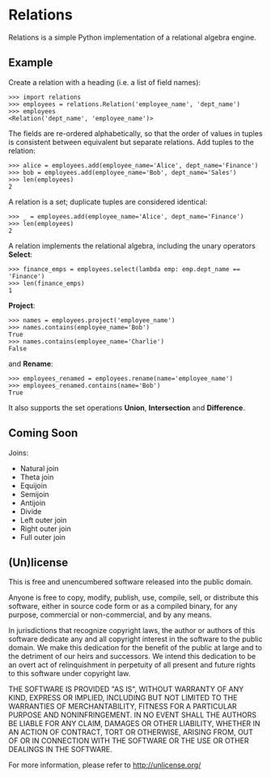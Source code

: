 # Relations

Relations is a simple Python implementation of a relational algebra engine.


## Example

Create a relation with a heading (i.e. a list of field names):

    >>> import relations
    >>> employees = relations.Relation('employee_name', 'dept_name')
    >>> employees
    <Relation('dept_name', 'employee_name')>

The fields are re-ordered alphabetically, so that the order of values in tuples
is consistent between equivalent but separate relations. Add tuples to the
relation:

    >>> alice = employees.add(employee_name='Alice', dept_name='Finance')
    >>> bob = employees.add(employee_name='Bob', dept_name='Sales')
    >>> len(employees)
    2

A relation is a set; duplicate tuples are considered identical:

    >>> _ = employees.add(employee_name='Alice', dept_name='Finance')
    >>> len(employees)
    2

A relation implements the relational algebra, including the unary operators
**Select**:

    >>> finance_emps = employees.select(lambda emp: emp.dept_name == 'Finance')
    >>> len(finance_emps)
    1

**Project**:

    >>> names = employees.project('employee_name')
    >>> names.contains(employee_name='Bob')
    True
    >>> names.contains(employee_name='Charlie')
    False

and **Rename**:

    >>> employees_renamed = employees.rename(name='employee_name')
    >>> employees_renamed.contains(name='Bob')
    True

It also supports the set operations **Union**, **Intersection** and
**Difference**.


## Coming Soon

Joins:

* Natural join
* Theta join
* Equijoin
* Semijoin
* Antijoin
* Divide
* Left outer join
* Right outer join
* Full outer join


## (Un)license

This is free and unencumbered software released into the public domain.

Anyone is free to copy, modify, publish, use, compile, sell, or distribute this
software, either in source code form or as a compiled binary, for any purpose,
commercial or non-commercial, and by any means.

In jurisdictions that recognize copyright laws, the author or authors of this
software dedicate any and all copyright interest in the software to the public
domain. We make this dedication for the benefit of the public at large and to
the detriment of our heirs and successors. We intend this dedication to be an
overt act of relinquishment in perpetuity of all present and future rights to
this software under copyright law.

THE SOFTWARE IS PROVIDED "AS IS", WITHOUT WARRANTY OF ANY KIND, EXPRESS OR
IMPLIED, INCLUDING BUT NOT LIMITED TO THE WARRANTIES OF MERCHANTABILITY,
FITNESS FOR A PARTICULAR PURPOSE AND NONINFRINGEMENT.  IN NO EVENT SHALL THE
AUTHORS BE LIABLE FOR ANY CLAIM, DAMAGES OR OTHER LIABILITY, WHETHER IN AN
ACTION OF CONTRACT, TORT OR OTHERWISE, ARISING FROM, OUT OF OR IN CONNECTION
WITH THE SOFTWARE OR THE USE OR OTHER DEALINGS IN THE SOFTWARE.

For more information, please refer to <http://unlicense.org/>
